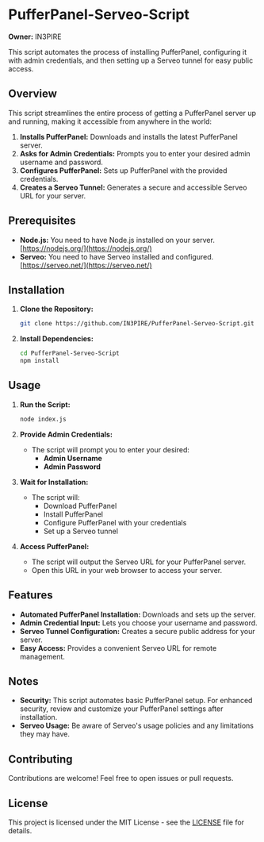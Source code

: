 
# PufferPanel-Serveo-Script

**Owner:** IN3PIRE

This script automates the process of installing PufferPanel, configuring it with admin credentials, and then setting up a Serveo tunnel for easy public access.

## Overview

This script streamlines the entire process of getting a PufferPanel server up and running, making it accessible from anywhere in the world:

1. **Installs PufferPanel:**  Downloads and installs the latest PufferPanel server.
2. **Asks for Admin Credentials:** Prompts you to enter your desired admin username and password.
3. **Configures PufferPanel:**  Sets up PufferPanel with the provided credentials.
4. **Creates a Serveo Tunnel:**  Generates a secure and accessible Serveo URL for your server.

## Prerequisites

* **Node.js:** You need to have Node.js installed on your server. [https://nodejs.org/](https://nodejs.org/)
* **Serveo:** You need to have Serveo installed and configured. [https://serveo.net/](https://serveo.net/)

## Installation

1. **Clone the Repository:**
   ```bash
   git clone https://github.com/IN3PIRE/PufferPanel-Serveo-Script.git
   ```

2. **Install Dependencies:**
   ```bash
   cd PufferPanel-Serveo-Script
   npm install
   ```

## Usage

1. **Run the Script:**
   ```bash
   node index.js
   ```

2. **Provide Admin Credentials:**
   - The script will prompt you to enter your desired:
      - **Admin Username**
      - **Admin Password**

3. **Wait for Installation:**
   - The script will:
     - Download PufferPanel
     - Install PufferPanel
     - Configure PufferPanel with your credentials
     - Set up a Serveo tunnel

4. **Access PufferPanel:**
   - The script will output the Serveo URL for your PufferPanel server.
   - Open this URL in your web browser to access your server.

## Features

* **Automated PufferPanel Installation:**  Downloads and sets up the server.
* **Admin Credential Input:**  Lets you choose your username and password.
* **Serveo Tunnel Configuration:**  Creates a secure public address for your server.
* **Easy Access:**  Provides a convenient Serveo URL for remote management.

## Notes

* **Security:** This script automates basic PufferPanel setup. For enhanced security, review and customize your PufferPanel settings after installation.
* **Serveo Usage:**  Be aware of Serveo's usage policies and any limitations they may have.

## Contributing

Contributions are welcome! Feel free to open issues or pull requests.

## License

This project is licensed under the MIT License - see the [LICENSE](LICENSE) file for details.
```
